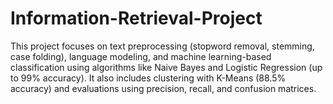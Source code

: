# Information-Retrieval-Project
This project focuses on text preprocessing (stopword removal, stemming, case folding), language modeling, and machine learning-based classification using algorithms like Naive Bayes and Logistic Regression (up to 99% accuracy). It also includes clustering with K-Means (88.5% accuracy) and evaluations using precision, recall, and confusion matrices.
